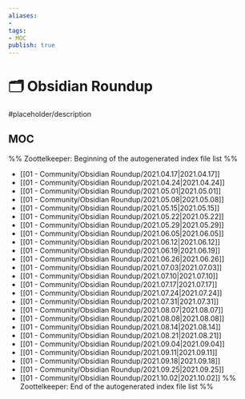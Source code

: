 ```yaml
---
aliases:
- 
tags: 
- MOC
publish: true
---
```


# 🗂️ Obsidian Roundup

#placeholder/description 

## MOC

%% Zoottelkeeper: Beginning of the autogenerated index file list  %%
-  [[01 - Community/Obsidian Roundup/2021.04.17|2021.04.17]]
-  [[01 - Community/Obsidian Roundup/2021.04.24|2021.04.24]]
-  [[01 - Community/Obsidian Roundup/2021.05.01|2021.05.01]]
-  [[01 - Community/Obsidian Roundup/2021.05.08|2021.05.08]]
-  [[01 - Community/Obsidian Roundup/2021.05.15|2021.05.15]]
-  [[01 - Community/Obsidian Roundup/2021.05.22|2021.05.22]]
-  [[01 - Community/Obsidian Roundup/2021.05.29|2021.05.29]]
-  [[01 - Community/Obsidian Roundup/2021.06.05|2021.06.05]]
-  [[01 - Community/Obsidian Roundup/2021.06.12|2021.06.12]]
-  [[01 - Community/Obsidian Roundup/2021.06.19|2021.06.19]]
-  [[01 - Community/Obsidian Roundup/2021.06.26|2021.06.26]]
-  [[01 - Community/Obsidian Roundup/2021.07.03|2021.07.03]]
-  [[01 - Community/Obsidian Roundup/2021.07.10|2021.07.10]]
-  [[01 - Community/Obsidian Roundup/2021.07.17|2021.07.17]]
-  [[01 - Community/Obsidian Roundup/2021.07.24|2021.07.24]]
-  [[01 - Community/Obsidian Roundup/2021.07.31|2021.07.31]]
-  [[01 - Community/Obsidian Roundup/2021.08.07|2021.08.07]]
-  [[01 - Community/Obsidian Roundup/2021.08.08|2021.08.08]]
-  [[01 - Community/Obsidian Roundup/2021.08.14|2021.08.14]]
-  [[01 - Community/Obsidian Roundup/2021.08.21|2021.08.21]]
-  [[01 - Community/Obsidian Roundup/2021.09.04|2021.09.04]]
-  [[01 - Community/Obsidian Roundup/2021.09.11|2021.09.11]]
-  [[01 - Community/Obsidian Roundup/2021.09.18|2021.09.18]]
-  [[01 - Community/Obsidian Roundup/2021.09.25|2021.09.25]]
-  [[01 - Community/Obsidian Roundup/2021.10.02|2021.10.02]]
%% Zoottelkeeper: End of the autogenerated index file list  %%
